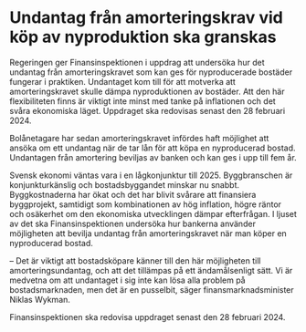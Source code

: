# Undantag från amorteringskrav vid köp av nyproduktion ska granskas

Regeringen ger Finansinspektionen i uppdrag att undersöka hur det undantag från amorteringskravet som kan ges för nyproducerade bostäder fungerar i praktiken. Undantaget kom till för att motverka att amorteringskravet skulle dämpa nyproduktionen av bostäder. Att den här flexibiliteten finns är viktigt inte minst med tanke på inflationen och det svåra ekonomiska läget. Uppdraget ska redovisas senast den 28 februari 2024.

Bolånetagare har sedan amorteringskravet infördes haft möjlighet att ansöka om ett undantag när de tar lån för att köpa en nyproducerad bostad. Undantagen från amortering beviljas av banken och kan ges i upp till fem år.

Svensk ekonomi väntas vara i en lågkonjunktur till 2025. Byggbranschen är konjunkturkänslig och bostadsbyggandet minskar nu snabbt. Byggkostnaderna har ökat och det har blivit svårare att finansiera byggprojekt, samtidigt som kombinationen av hög inflation, högre räntor och osäkerhet om den ekonomiska utvecklingen dämpar efterfrågan. I ljuset av det ska Finansinspektionen undersöka hur bankerna använder möjligheten att bevilja undantag från amorteringskravet när man köper en nyproducerad bostad.

– Det är viktigt att bostadsköpare känner till den här möjligheten till amorteringsundantag, och att det tillämpas på ett ändamålsenligt sätt. Vi är medvetna om att undantaget i sig inte kan lösa alla problem på bostadsmarknaden, men det är en pusselbit, säger finansmarknadsminister Niklas Wykman.

Finansinspektionen ska redovisa uppdraget senast den 28 februari 2024.
